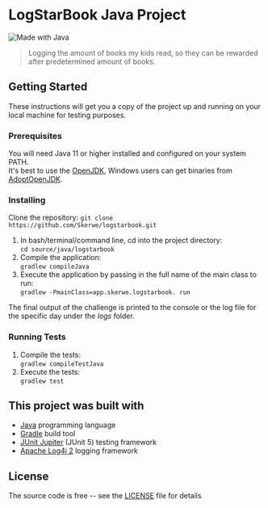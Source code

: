 # LogStarBook Java Project

![Made with Java](https://forthebadge.com/images/badges/made-with-java.svg)

> Logging the amount of books my kids read, so they can be rewarded after predetermined amount of books.

## Getting Started

These instructions will get you a copy of the project up and running on your local machine for testing purposes.

### Prerequisites

You will need Java 11 or higher installed and configured on your system PATH.  
It's best to use the [OpenJDK][openjdk], Windows users can get binaries from [AdoptOpenJDK][adoptopenjdk].

### Installing

Clone the repository: `git clone https://github.com/Skerwe/logstarbook.git`

1. In bash/terminal/command line, cd into the project directory:  
    `cd source/java/logstarbook`
2. Compile the application:  
   `gradlew compileJava`
3. Execute the application by passing in the full name of the main class to run:  
   `gradlew -PmainClass=app.skerwe.logstarbook. run`

The final output of the challenge is printed to the console or the log file for the specific day under the *logs* folder.

### Running Tests

1. Compile the tests:  
    `gradlew compileTestJava`
2. Execute the tests:  
    `gradlew test`

## This project was built with

- [Java](https://www.java.com/en/) programming language
- [Gradle][gradle] build tool
- [JUnit Jupiter][junit] (JUnit 5) testing framework
- [Apache Log4j 2](https://logging.apache.org/log4j/2.x/) logging framework

## License

The source code is free -- see the [LICENSE](../../LICENSE) file for details

[openjdk]: https://openjdk.java.net/
[adoptopenjdk]: https://adoptopenjdk.net/
[gradle]: https://gradle.org/
[junit]:  https://junit.org/junit5/
